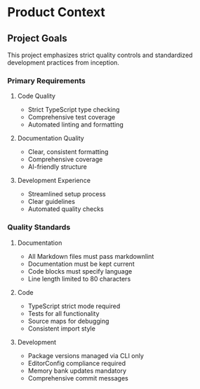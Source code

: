 # Product Context

## Project Goals

This project emphasizes strict quality controls and standardized development
practices from inception.

### Primary Requirements

1. Code Quality
   - Strict TypeScript type checking
   - Comprehensive test coverage
   - Automated linting and formatting

2. Documentation Quality
   - Clear, consistent formatting
   - Comprehensive coverage
   - AI-friendly structure

3. Development Experience
   - Streamlined setup process
   - Clear guidelines
   - Automated quality checks

### Quality Standards

1. Documentation
   - All Markdown files must pass markdownlint
   - Documentation must be kept current
   - Code blocks must specify language
   - Line length limited to 80 characters

2. Code
   - TypeScript strict mode required
   - Tests for all functionality
   - Source maps for debugging
   - Consistent import style

3. Development
   - Package versions managed via CLI only
   - EditorConfig compliance required
   - Memory bank updates mandatory
   - Comprehensive commit messages
